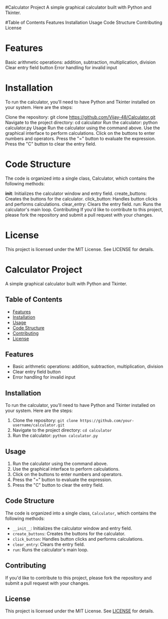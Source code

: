 #Calculator Project
A simple graphical calculator built with Python and Tkinter.

#Table of Contents
Features
Installation
Usage
Code Structure
Contributing
License

# Features
Basic arithmetic operations: addition, subtraction, multiplication, division
Clear entry field button
Error handling for invalid input

# Installation
To run the calculator, you'll need to have Python and Tkinter installed on your system. Here are the steps:

Clone the repository: git clone https://github.com/Vijay-48/Calculator.git
Navigate to the project directory: cd calculator
Run the calculator: python calculator.py
Usage
Run the calculator using the command above.
Use the graphical interface to perform calculations.
Click on the buttons to enter numbers and operators.
Press the "=" button to evaluate the expression.
Press the "C" button to clear the entry field.

# Code Structure
The code is organized into a single class, Calculator, which contains the following methods:

__init__: Initializes the calculator window and entry field.
create_buttons: Creates the buttons for the calculator.
click_button: Handles button clicks and performs calculations.
clear_entry: Clears the entry field.
run: Runs the calculator's main loop.
Contributing
If you'd like to contribute to this project, please fork the repository and submit a pull request with your changes.

# License
This project is licensed under the MIT License. See LICENSE for details.

# Calculator Project

A simple graphical calculator built with Python and Tkinter.

## Table of Contents

* [Features](#features)
* [Installation](#installation)
* [Usage](#usage)
* [Code Structure](#code-structure)
* [Contributing](#contributing)
* [License](#license)

## Features

* Basic arithmetic operations: addition, subtraction, multiplication, division
* Clear entry field button
* Error handling for invalid input

## Installation

To run the calculator, you'll need to have Python and Tkinter installed on your system. Here are the steps:

1. Clone the repository: `git clone https://github.com/your-username/calculator.git`
2. Navigate to the project directory: `cd calculator`
3. Run the calculator: `python calculator.py`

## Usage

1. Run the calculator using the command above.
2. Use the graphical interface to perform calculations.
3. Click on the buttons to enter numbers and operators.
4. Press the "=" button to evaluate the expression.
5. Press the "C" button to clear the entry field.

## Code Structure

The code is organized into a single class, `Calculator`, which contains the following methods:

* `__init__`: Initializes the calculator window and entry field.
* `create_buttons`: Creates the buttons for the calculator.
* `click_button`: Handles button clicks and performs calculations.
* `clear_entry`: Clears the entry field.
* `run`: Runs the calculator's main loop.

## Contributing

If you'd like to contribute to this project, please fork the repository and submit a pull request with your changes.

## License

This project is licensed under the MIT License. See [LICENSE](LICENSE) for details.

